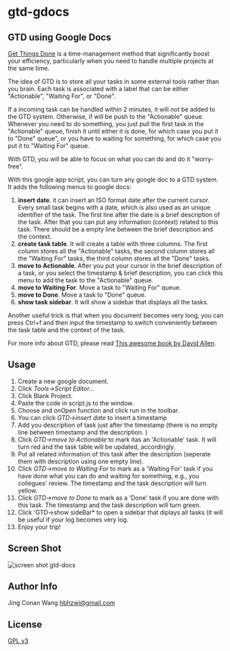 # gtd-gdocs

GTD using Google Docs
---------------------

[Get Things Done](http://gettingthingsdone.com/) is a time-management method that significantly boost your efficiency, particularly when you need to handle multiple projects at the same time. 

The idea of GTD is to store all your tasks in some external tools rather than you brain.  Each task is associated with a label that can be either "Actionable", "Waiting For", or "Done". 

If a incoming task can be handled within 2 minutes, it will not be added to the GTD system. Otherwise, if will be push to the "Actionable" queue. Whenever you need to do something, you just pull the first task in the "Actionable" queue, finish it until either it is done, for which case you put it to "Done" queue", or you have to waiting for something, for which case you put it to "Waiting For" queue. 

With GTD, you will be able to focus on what you can do and do it "worry-free". 

With this google app script, you can turn any google doc to a GTD system. It adds the following menus to google docs:

1. **insert date**. it can insert an ISO format date after the current cursor. Every small task begins with a date, which is also used as an unique identifier of the task. The first line after the date is a brief description of the task. After that you can put any information (context) related to this task. There should be a empty line between the brief description and the context.
2. **create task table**. It will create a table with three columns. The first column stores all the "Actionable" tasks, the second column stores all the "Waiting For" tasks, the third column stores all the "Done" tasks. 
3. **move to Actionable**. After you put your cursor in the brief description of a task, or you select the timestamp & brief description, you can click this menu to add the task to the "Actionable" queue. 
4. **move to Waiting For**. Move a task to "Waiting For" queue.
5. **move to Done**. Move a task to "Done" queue.
6. **show task sidebar**. It will show a sidebar that displays all the tasks.

Another useful trick is that when you document becomes very long, you can press Ctrl+f and then input the timestamp to switch conveniently between the task table and the context of the task. 

For more info about GTD, please read [This awesome book by David Allen](http://www.amazon.com/Getting-Things-Done-Stress-Free-Productivity/dp/0142000280).

Usage
-----

 1. Create a new google document.
 2. Click *Tools->Script Editor...*
 3. Click Blank Project.
 4. Paste the code in script.js to the window.
 5. Choose and *onOpen* function and click run in the toolbar.
 6. You can click *GTD->insert date* to insert a timestamp
 7. Add you description of task just after the timestamp (there is no empty line between timestamp and the description. )
 8. Click *GTD->move to Actionable* to mark itas an 'Actionable' task. It will turn red and the task table will be updated, accordingly.
 9. Put all related information of this task after the description (seperate them with description using one empty line). 
 9. Click *GTD->move to Waiting For* to mark as a 'Waiting For' task if you have done what you can do and waiting for something, e.g., you collegues' review. The timestamp and the task description will turn yellow. 
 10. Click *GTD->move to Done* to mark as a 'Done' task if you are done with this task. The timestamp and the task description will turn green.
 11. Click 'GTD->show sideBar* to open a sidebar that diplays all tasks (it will be useful if your log becomes very log.
 12. Enjoy your trip!

Screen Shot
------------
![screen shot gtd-docs](https://cloud.githubusercontent.com/assets/522201/6548740/046c06cc-c5c0-11e4-8d8a-ceea787e1cf8.png)



Author Info
-----------
Jing Conan Wang
hbhzwj@gmail.com

License
-------
[GPL v3](http://www.gnu.org/copyleft/gpl.html)
